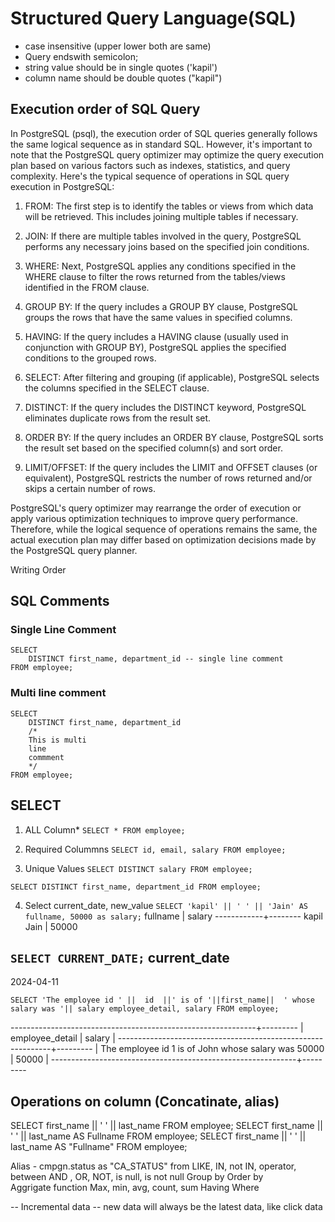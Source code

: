 # Structured Query Language(SQL)
- case insensitive (upper lower both are same)
- Query endswith semicolon;
- string value should be in single quotes ('kapil')
- column name should be double quotes ("kapil")

## Execution order of SQL Query

In PostgreSQL (psql), the execution order of SQL queries generally follows the same logical sequence as in standard SQL. However, it's important to note that the PostgreSQL query optimizer may optimize the query execution plan based on various factors such as indexes, statistics, and query complexity. Here's the typical sequence of operations in SQL query execution in PostgreSQL:

1. FROM: The first step is to identify the tables or views from which data will be retrieved. This includes joining multiple tables if necessary.

2. JOIN: If there are multiple tables involved in the query, PostgreSQL performs any necessary joins based on the specified join conditions.

3. WHERE: Next, PostgreSQL applies any conditions specified in the WHERE clause to filter the rows returned from the tables/views identified in the FROM clause.

4. GROUP BY: If the query includes a GROUP BY clause, PostgreSQL groups the rows that have the same values in specified columns.

5. HAVING: If the query includes a HAVING clause (usually used in conjunction with GROUP BY), PostgreSQL applies the specified conditions to the grouped rows.

6. SELECT: After filtering and grouping (if applicable), PostgreSQL selects the columns specified in the SELECT clause.

7. DISTINCT: If the query includes the DISTINCT keyword, PostgreSQL eliminates duplicate rows from the result set.

8. ORDER BY: If the query includes an ORDER BY clause, PostgreSQL sorts the result set based on the specified column(s) and sort order.

9. LIMIT/OFFSET: If the query includes the LIMIT and OFFSET clauses (or equivalent), PostgreSQL restricts the number of rows returned and/or skips a certain number of rows.

PostgreSQL's query optimizer may rearrange the order of execution or apply various optimization techniques to improve query performance. Therefore, while the logical sequence of operations remains the same, the actual execution plan may differ based on optimization decisions made by the PostgreSQL query planner.


Writing Order

## SQL Comments

### Single Line Comment
```
SELECT 
    DISTINCT first_name, department_id -- single line comment
FROM employee;
```

### Multi line comment
```
SELECT
    DISTINCT first_name, department_id
    /*
    This is multi
    line
    commment
    */
FROM employee;
```


## SELECT
1. ALL Column*
`SELECT * FROM employee;`

2. Required Colummns
`SELECT id, email, salary FROM employee;`

3. Unique Values
`SELECT DISTINCT salary FROM employee;`

`SELECT DISTINCT first_name, department_id FROM employee;`

4. Select current_date, new_value
`SELECT 'kapil' || ' ' || 'Jain' AS fullname, 50000 as salary;`
  fullname  | salary
------------+--------
 kapil Jain |  50000

`SELECT CURRENT_DATE;`
 current_date
--------------
 2024-04-11

`SELECT 'The employee id ' ||  id  ||' is of '||first_name||  ' whose salary was '|| salary employee_detail, salary FROM employee;`

-------------------------------------------------------------+---------
|                      employee_detail                       | salary |
-------------------------------------------------------------+---------
| The employee id 1 is of John whose salary was 50000        |  50000 |
-------------------------------------------------------------+---------

## Operations on column (Concatinate, alias)
SELECT  first_name || ' ' || last_name FROM employee;
SELECT  first_name || ' ' || last_name AS Fullname FROM employee;
SELECT  first_name || ' ' || last_name AS "Fullname" FROM employee;

Alias - cmpgn.status as "CA_STATUS"
from
LIKE, IN, not IN, operator, between AND , OR, NOT, is null, is not null
Group by
Order by
Aggrigate function Max, min, avg, count, sum
Having
Where




-- Incremental data
-- new data will always be the latest data, like click data